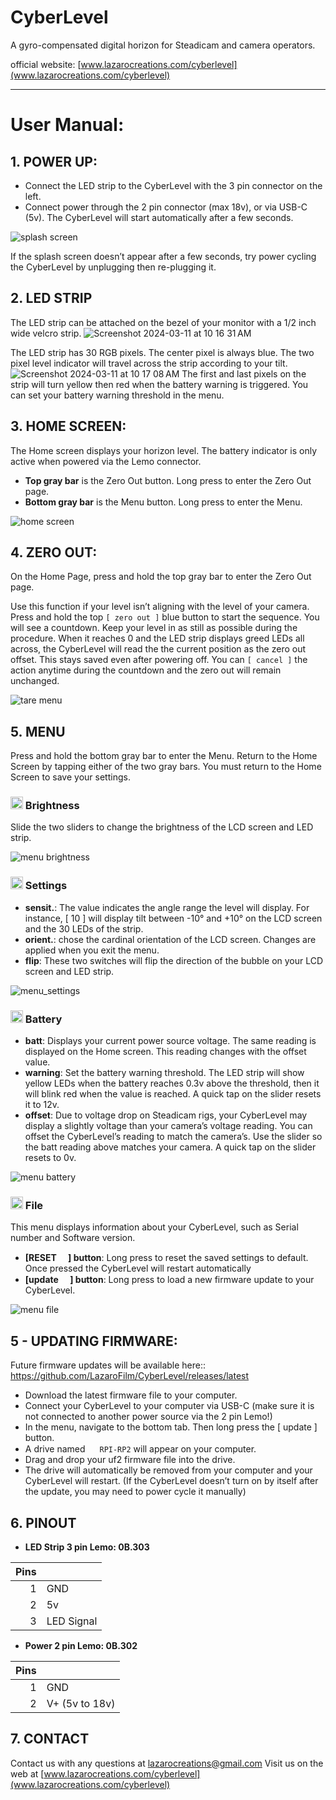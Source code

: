# CyberLevel
A gyro-compensated digital horizon for Steadicam and camera operators.

official website: [www.lazarocreations.com/cyberlevel](www.lazarocreations.com/cyberlevel)

-----
# User Manual:
## 1. POWER UP:
- Connect the LED strip to the CyberLevel with the 3 pin connector on the left.
- Connect power through the 2 pin connector (max 18v), or via USB-C (5v). The CyberLevel will start automatically after a few seconds.

![splash screen](https://github.com/LazaroFilm/CyberLevel_releases/assets/18351100/da1c6c43-7fa4-4b6c-be02-7c130f806d6c)

If the splash screen doesn’t appear after a few seconds, try power cycling the CyberLevel by unplugging then re-plugging it.

## 2. LED STRIP
The LED strip can be attached on the bezel of your monitor with a 1/2 inch wide velcro strip.
![Screenshot 2024-03-11 at 10 16 31 AM](https://github.com/LazaroFilm/CyberLevel/assets/18351100/e3fcec75-c91b-4217-bcee-7851ae1e7227)

The LED strip has 30 RGB pixels. The center pixel is always blue. The two pixel level indicator will travel across the strip according to your tilt.
![Screenshot 2024-03-11 at 10 17 08 AM](https://github.com/LazaroFilm/CyberLevel/assets/18351100/d1878251-eaf2-45f5-bcc3-ebe423ab7fc9)
The first and last pixels on the strip will turn yellow then red when the battery warning is triggered. You can set your battery warning threshold in the menu. 

## 3. HOME SCREEN:
The Home screen displays your horizon level. The battery indicator is only active when powered via the Lemo connector.
- **Top gray bar** is the Zero Out button. Long press to enter the Zero Out page.
- **Bottom gray bar** is the Menu button. Long press to enter the Menu.

![home screen](https://github.com/LazaroFilm/CyberLevel_releases/assets/18351100/2e5c45fa-7b6a-41f4-8fc7-ff8f7b655da6)

## 4. ZERO OUT:
On the Home Page, press and hold the top gray bar to enter the Zero Out page.

Use this function if your level isn’t aligning with the level of your camera.
Press and hold the top `[ zero out ]` blue button to start the sequence. You will see a countdown. Keep your level in as still as possible during the procedure.
When it reaches 0 and the LED strip displays greed LEDs all across, the CyberLevel will read the the current position as the zero out offset. This stays saved even after powering off.
You can `[ cancel ]` the action anytime during the countdown and the zero out will remain unchanged.

![tare menu](https://github.com/LazaroFilm/CyberLevel_releases/assets/18351100/55e04baf-36d2-468c-9190-b4c43252a6f3)

## 5. MENU
Press and hold the bottom gray bar to enter the Menu.
Return to the Home Screen by tapping either of the two gray bars. 
You must return to the Home Screen to save your settings. 

### <img src="https://raw.githubusercontent.com/FortAwesome/Font-Awesome/6.x/svgs/solid/circle-half-stroke.svg" width="20" height="20">  Brightness
Slide the two sliders to change the brightness of the LCD screen and LED strip.

![menu brightness](https://github.com/LazaroFilm/CyberLevel_releases/assets/18351100/496d5e16-014c-4c57-901e-6de32285107d)

### <img src="https://raw.githubusercontent.com/FortAwesome/Font-Awesome/6.x/svgs/solid/gear.svg" width="20" height="20"> Settings
- **sensit.**: The value indicates the angle range the level will display. For instance, [ 10 ] will display tilt between -10° and +10° on the LCD screen and the 30 LEDs of the strip.
- **orient.**: chose the cardinal orientation of the LCD screen. Changes are applied when you exit the menu. 
- **flip**: These two switches will flip the direction of the bubble on your LCD screen and LED strip.

![menu_settings](https://github.com/LazaroFilm/CyberLevel/assets/18351100/043f49d1-0df1-44c7-b6e4-b0b2e3a714be)

### <img src="https://raw.githubusercontent.com/FortAwesome/Font-Awesome/6.x/svgs/solid/battery-half.svg" width="20" height="20"> Battery

- **batt**: Displays your current power source voltage. The same reading is displayed on the Home screen. This reading changes with the offset value.
- **warning**: Set the battery warning threshold. The LED strip will show yellow LEDs when the battery reaches 0.3v above the threshold, then it will blink red when the value is reached. A quick tap on the slider resets it to 12v.
- **offset**: Due to voltage drop on Steadicam rigs, your CyberLevel may display a slightly voltage than your camera’s voltage reading. You can offset the CyberLevel’s reading to match the camera’s. Use the slider so the batt reading above matches your camera. A quick tap on the slider resets to 0v.

![menu battery](https://github.com/LazaroFilm/CyberLevel_releases/assets/18351100/7859ac10-4eca-4b57-bbbf-8076ff9f7598)

### <img src="https://raw.githubusercontent.com/FortAwesome/Font-Awesome/6.x/svgs/solid/file.svg" width="20" height="20">  File
This menu displays information about your CyberLevel, such as Serial number and Software version.
- **[RESET <img src="https://raw.githubusercontent.com/FortAwesome/Font-Awesome/6.x/svgs/solid/triangle-exclamation.svg" width="15" height="15">] button**: Long press to reset the saved settings to default. Once pressed the CyberLevel will restart automatically
- **[update <img src="https://raw.githubusercontent.com/FortAwesome/Font-Awesome/6.x/svgs/solid/download.svg" width="15" height="15">] button**: Long press to load a new firmware update to your CyberLevel.

![menu file](https://github.com/LazaroFilm/CyberLevel_releases/assets/18351100/884600d8-76b0-4e61-89da-3c5eb88c02de)

## 5 - UPDATING FIRMWARE:
Future firmware updates will be available here::
https://github.com/LazaroFilm/CyberLevel/releases/latest

- Download the latest firmware file to your computer.
- Connect your CyberLevel to your computer via USB-C (make sure it is not connected to another power source via the 2 pin Lemo!)
- In the menu, navigate to the bottom tab. Then long press the [ update ] button.
- A drive named <img src="https://raw.githubusercontent.com/FortAwesome/Font-Awesome/6.x/svgs/solid/hard-drive.svg" width="15" height="15"> `RPI-RP2` will appear on your computer.
- Drag and drop your uf2 firmware file into the drive.
- The drive will automatically be removed from your computer and your CyberLevel will restart.
(If the CyberLevel doesn’t turn on by itself after the update, you may need to power cycle it manually)


## 6. PINOUT

- **LED Strip 3 pin Lemo: 0B.303**

| Pins |            |
| ---: | ---------- |
|    1 | GND        |
|    2 | 5v         |
|    3 | LED Signal |


- **Power 2 pin Lemo: 0B.302**

| Pins |                |
| ---: | -------------- |
|    1 | GND            |
|    2 | V+ (5v to 18v) |



## 7. CONTACT

Contact us with any questions at lazarocreations@gmail.com
Visit us on the web at [www.lazarocreations.com/cyberlevel](www.lazarocreations.com/cyberlevel)
